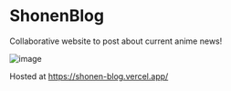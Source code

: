 # ShonenBlog
Collaborative website to post about current anime news!

![image](https://github.com/user-attachments/assets/bc5de375-caad-49c7-bb5a-aecb4f93384e)

Hosted at https://shonen-blog.vercel.app/
